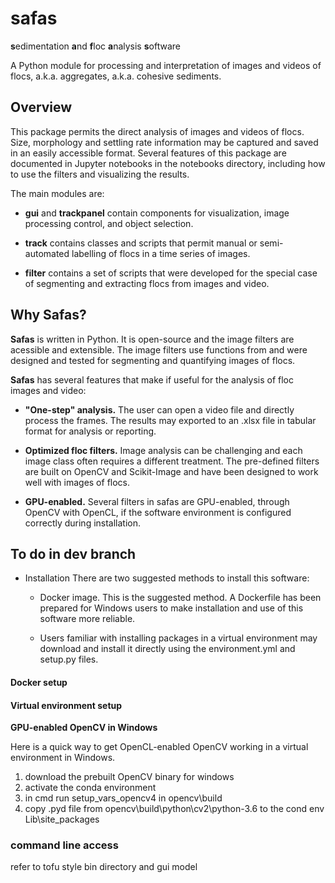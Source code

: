 # safas
**s**edimentation **a**nd **f**loc **a**nalysis **s**oftware

A Python module for processing and interpretation of images and videos of flocs, a.k.a. aggregates, a.k.a. cohesive sediments.

## Overview
This package permits the direct analysis of images and videos of flocs. Size, morphology and settling rate information may be captured and saved in an easily accessible format. Several features of this package are documented in Jupyter notebooks in the notebooks directory, including how to use the filters and visualizing the results.

The main modules are:

* **gui** and **trackpanel** contain components for visualization, image processing control, and object selection.

* **track** contains classes and scripts that permit manual or semi-automated labelling of flocs in a time series of images.

* **filter** contains a set of scripts that were developed for the special case of segmenting and extracting flocs from images and video.

## Why Safas?
**Safas** is written in Python. It is open-source and the image filters are acessible and extensible. The image filters use functions from  and were designed and tested for segmenting and quantifying images of flocs.

**Safas** has several features that make if useful for the analysis of floc images and video:
* **"One-step" analysis.** The user can open a video file and directly process the frames. The results may exported to an .xlsx file in tabular format for analysis or reporting.

* **Optimized floc filters.** Image analysis can be challenging and each image class often requires a different treatment. The pre-defined filters are built on OpenCV and Scikit-Image and have been designed to work well with images of flocs.

* **GPU-enabled.** Several filters in safas are GPU-enabled, through OpenCV with OpenCL, if the software environment is configured correctly during installation.

## To do in dev branch

* Installation
There are two suggested methods to install this software:

  * Docker image. This is the suggested method. A Dockerfile has been prepared for Windows users to make installation and use of this software more reliable.  

  * Users familiar with installing packages in a virtual environment may download and install it directly using the environment.yml and setup.py files.


#### Docker setup



#### Virtual environment setup

**GPU-enabled OpenCV in Windows**

Here is a quick way to get OpenCL-enabled OpenCV working in a virtual environment in Windows.
1. download the prebuilt OpenCV binary for windows
2. activate the conda environment
3. in cmd run setup_vars_opencv4 in opencv\build
4. copy .pyd file from opencv\build\python\cv2\python-3.6 to the cond env Lib\site_packages

### command line access
refer to tofu style bin directory and gui model
